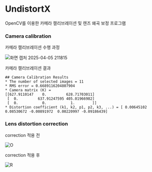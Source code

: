 # UndistortX
OpenCV를 이용한 카메라 캘리브레이션 및 렌즈 왜곡 보정 프로그램

### Camera calibration

카메라 캘리브레이션 수행 과정

![화면 캡처 2025-04-05 211815](https://github.com/user-attachments/assets/afc89d70-20e5-4dee-86c0-ab1ff99e88ba)

카메라 캘리브레이션 결과

```
## Camera Calibration Results
* The number of selected images = 11
* RMS error = 0.6689116204807904
* Camera matrix (K) =
[[627.9110147    0.         628.71703011]
 [  0.         637.91247595 405.01966982]
 [  0.           0.           1.        ]]
* Distortion coefficient (k1, k2, p1, p2, k3, ...) = [ 0.00645102  0.08530672 -0.00891972  0.00220997 -0.09186439]
```

### Lens distortion correction

correction 적용 전

![O](https://github.com/user-attachments/assets/93ed0b41-32d4-4240-889a-af9a638bec87)


correction 적용 후

![R](https://github.com/user-attachments/assets/49240692-721e-4bc6-9ad2-07d83f5f071b)

